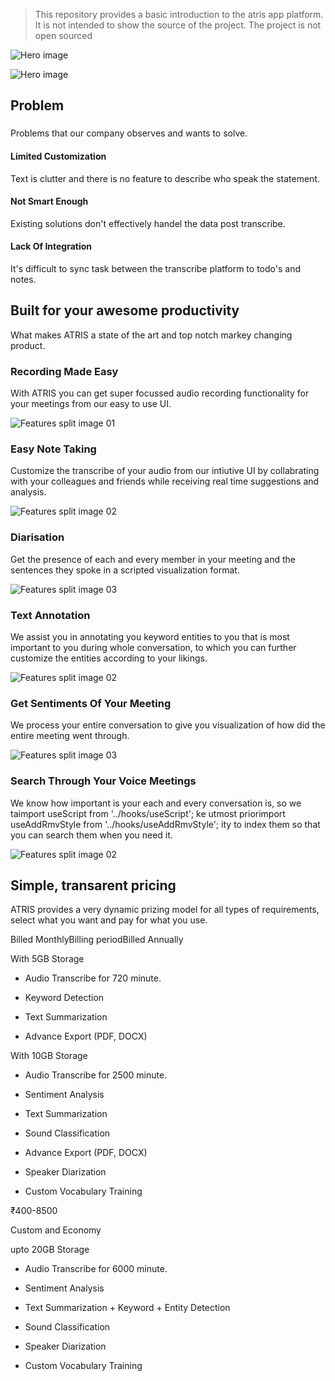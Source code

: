 
  

> This repository provides a basic introduction to the atris app platform. It is not intended to show the source of the project. The project is not open sourced

![Hero image](https://atris-frontend-git-master-jainal09.vercel.app/lpage/images/LOGO.png)

  

![Hero image](https://atris-frontend-git-master-jainal09.vercel.app/lpage/assets/laptop.svg)

  

## Problem

  

###

  

Problems that our company observes and wants to solve.

  

#### Limited Customization

  

Text is clutter and there is no feature to describe who speak the statement.

  

#### Not Smart Enough

  

Existing solutions don't effectively handel the data post transcribe.

  

#### Lack Of Integration

  

It's difficult to sync task between the transcribe platform to todo's and notes.

  

## Built for your awesome productivity

  

What makes ATRIS a state of the art and top notch markey changing product.

  

### Recording Made Easy

  

With ATRIS you can get super focussed audio recording functionality for your meetings from our easy to use UI.

  

![Features split image 01](https://atris-frontend-git-master-jainal09.vercel.app/lpage/assets/recording.svg)

  

### Easy Note Taking

  

Customize the transcribe of your audio from our intiutive UI by collabrating with your colleagues and friends while receiving real time suggestions and analysis.

  

![Features split image 02](https://atris-frontend-git-master-jainal09.vercel.app/lpage/assets/note_taking_made_easy.png)

  

### Diarisation

  

Get the presence of each and every member in your meeting and the sentences they spoke in a scripted visualization format.

  

![Features split image 03](https://atris-frontend-git-master-jainal09.vercel.app/lpage/assets/diarilization.svg)

  

### Text Annotation

  

We assist you in annotating you keyword entities to you that is most important to you during whole conversation, to which you can further customize the entities according to your likings.

  

![Features split image 02](https://atris-frontend-git-master-jainal09.vercel.app/lpage/assets/annote.png)

  

### Get Sentiments Of Your Meeting

  

We process your entire conversation to give you visualization of how did the entire meeting went through.

  

![Features split image 03](https://atris-frontend-git-master-jainal09.vercel.app/lpage/assets/16.png)

  

### Search Through Your Voice Meetings

  

We know how important is your each and every conversation is, so we taimport useScript from '../hooks/useScript'; ke utmost priorimport useAddRmvStyle from '../hooks/useAddRmvStyle'; ity to index them so that you can search them when you need it.

  

![Features split image 02](https://atris-frontend-git-master-jainal09.vercel.app/lpage/assets/search.png)

  

## Simple, transarent pricing

  

ATRIS provides a very dynamic prizing model for all types of requirements, select what you want and pay for what you use.

  

Billed MonthlyBilling periodBilled Annually

  

With 5GB Storage

  

- Audio Transcribe for 720 minute.

- Keyword Detection

- Text Summarization

- Advance Export (PDF, DOCX)

  

With 10GB Storage

  

- Audio Transcribe for 2500 minute.

- Sentiment Analysis

- Text Summarization

- Sound Classification

- Advance Export (PDF, DOCX)

- Speaker Diarization

- Custom Vocabulary Training

  

₹400-8500

  

Custom and Economy

  

upto 20GB Storage

  

- Audio Transcribe for 6000 minute.

- Sentiment Analysis

- Text Summarization + Keyword + Entity Detection

- Sound Classification

- Speaker Diarization

- Custom Vocabulary Training

  
